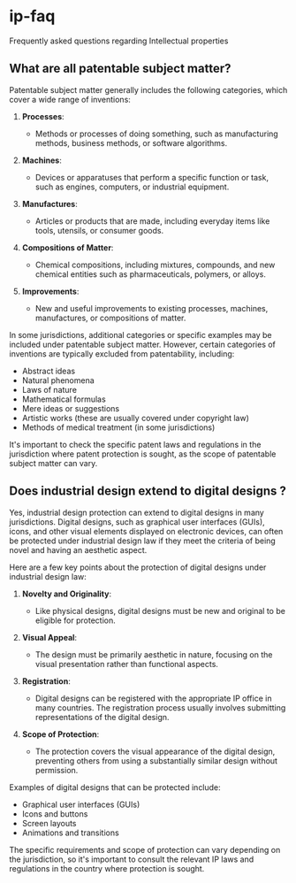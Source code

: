 # ip-faq
Frequently asked questions regarding Intellectual properties

## What are all patentable subject matter?

Patentable subject matter generally includes the following categories, which cover a wide range of inventions:

1. **Processes**:
   - Methods or processes of doing something, such as manufacturing methods, business methods, or software algorithms.

2. **Machines**:
   - Devices or apparatuses that perform a specific function or task, such as engines, computers, or industrial equipment.

3. **Manufactures**:
   - Articles or products that are made, including everyday items like tools, utensils, or consumer goods.

4. **Compositions of Matter**:
   - Chemical compositions, including mixtures, compounds, and new chemical entities such as pharmaceuticals, polymers, or alloys.

5. **Improvements**:
   - New and useful improvements to existing processes, machines, manufactures, or compositions of matter.

In some jurisdictions, additional categories or specific examples may be included under patentable subject matter. However, certain categories of inventions are typically excluded from patentability, including:

- Abstract ideas
- Natural phenomena
- Laws of nature
- Mathematical formulas
- Mere ideas or suggestions
- Artistic works (these are usually covered under copyright law)
- Methods of medical treatment (in some jurisdictions)

It's important to check the specific patent laws and regulations in the jurisdiction where patent protection is sought, as the scope of patentable subject matter can vary.

## Does industrial design extend to digital designs ?

Yes, industrial design protection can extend to digital designs in many jurisdictions. Digital designs, such as graphical user interfaces (GUIs), icons, and other visual elements displayed on electronic devices, can often be protected under industrial design law if they meet the criteria of being novel and having an aesthetic aspect.

Here are a few key points about the protection of digital designs under industrial design law:

1. **Novelty and Originality**:
   - Like physical designs, digital designs must be new and original to be eligible for protection.

2. **Visual Appeal**:
   - The design must be primarily aesthetic in nature, focusing on the visual presentation rather than functional aspects.

3. **Registration**:
   - Digital designs can be registered with the appropriate IP office in many countries. The registration process usually involves submitting representations of the digital design.

4. **Scope of Protection**:
   - The protection covers the visual appearance of the digital design, preventing others from using a substantially similar design without permission.

Examples of digital designs that can be protected include:
- Graphical user interfaces (GUIs)
- Icons and buttons
- Screen layouts
- Animations and transitions

The specific requirements and scope of protection can vary depending on the jurisdiction, so it's important to consult the relevant IP laws and regulations in the country where protection is sought.

